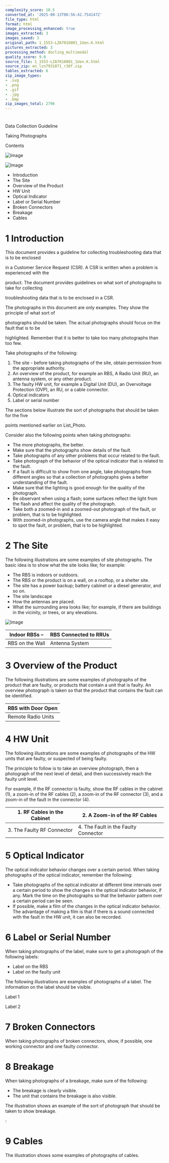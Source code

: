 ```yaml
---
complexity_score: 10.5
converted_at: '2025-08-13T06:56:42.754147Z'
file_type: html
format: html
image_processing_enhanced: true
images_extracted: 3
images_saved: 3
original_path: 1_1553-LZA7016001_1Uen.K.html
pictures_extracted: 3
processing_method: docling_multimodal
quality_score: 9.0
source_file: 1_1553-LZA7016001_1Uen.K.html
source_zip: en_lzn7931071_r38f.zip
tables_extracted: 6
zip_image_types:
- .svg
- .png
- .gif
- .jpg
- .bmp
zip_images_total: 2796
---
```


# 

Data Collection Guideline

Taking Photographs

Contents

![Image](../images/1_1553-LZA7016001_1Uen.K/additional_3_CP.png)

![Image](../images/1_1553-LZA7016001_1Uen.K/additional_3_CP.png)

- Introduction
- The Site
- Overview of the Product
- HW Unit
- Optical Indicator
- Label or Serial Number
- Broken Connectors
- Breakage
- Cables

# 1 Introduction

This document provides a guideline for collecting troubleshooting data that is to be enclosed

in a Customer Service Request (CSR). A CSR is written when a problem is experienced with the

product. The document provides guidelines on what sort of photographs to take for collecting

troubleshooting data that is to be enclosed in a CSR.

The photographs in this document are only examples. They show the principle of what sort of

photographs should be taken. The actual photographs should focus on the fault that is to be

highlighted. Remember that it is better to take too many photographs than too few.

Take photographs of the following:

1. The site - before taking photographs of the site, obtain permission from the appropriate authority.
2. An overview of the product, for example an RBS, A Radio Unit (RU), an antenna system, or any other product.
3. The faulty HW unit, for example a Digital Unit (DU), an Overvoltage Protection (OVP), an RU, or a cable connector.
4. Optical indicators
5. Label or serial number

The sections below illustrate the sort of photographs that should be taken for the five

points mentioned earlier on List\_Photo.

Consider also the following points when taking photographs:

- The more photographs, the better.
- Make sure that the photographs show details of the fault.
- Take photographs of any other problems that occur related to the fault.
- Take photograph of the behavior of the optical indicator that is related to the fault.
- If a fault is difficult to show from one angle, take photographs from different angles so that a collection of photographs gives a better understanding of the fault.
- Make sure that the lighting is good enough for the quality of the photograph.
- Be observant when using a flash; some surfaces reflect the light from the flash and affect the quality of the photograph.
- Take both a zoomed-in and a zoomed-out photograph of the fault, or problem, that is to be highlighted.
- With zoomed-in photographs, use the camera angle that makes it easy to spot the fault, or problem, that is to be highlighted.

# 2 The Site

The following illustrations are some examples of site photographs. The basic idea is to show what the site looks like; for example:

- The RBS is indoors or outdoors.
- The RBS or the product is on a wall, on a rooftop, or a shelter site.
- The site has a power backup; battery cabinet or a diesel generator, and so on.
- The site landscape
- How the antennas are placed.
- What the surrounding area looks like; for example, if there are buildings in the vicinity, or trees, or any elevations.

![Image](../images/1_1553-LZA7016001_1Uen.K/additional_3_CP.png)

| Indoor RBSs        –   | RBS Connected to RRUs   |
|------------------------|-------------------------|
| RBS on the Wall        | Antenna System          |

# 3 Overview of the Product

The following illustrations are some examples of photographs of the product that are faulty, or products that contain a unit that is faulty. An overview photograph is taken so that the product that contains the fault can be identified.

| RBS with Door Open   |
|----------------------|
| Remote Radio Units   |

# 4 HW Unit

The following illustrations are some examples of photographs of the HW units that are faulty, or suspected of being faulty.

The principle to follow is to take an overview photograph, then a photograph of the next level of detail, and then successively reach the faulty unit level.

For example, if the RF connector is faulty, show the RF cables in the cabinet (1), a zoom-in of the RF cables (2), a zoom-in of the RF connector (3), and a zoom-in of the fault in the connector (4).

| 1. RF Cables in the Cabinet   | 2. A Zoom-in of the RF Cables        |
|-------------------------------|--------------------------------------|
| 3. The Faulty RF Connector    | 4. The Fault in the Faulty Connector |

# 5 Optical Indicator

The optical indicator behavior changes over a certain period. When taking photographs of the optical indicator, remember the following:

- Take photographs of the optical indicator at different time intervals over a certain period to show the changes in the optical indicator behavior, if any. Mark the time on the photographs so that the behavior pattern over a certain period can be seen.
- If possible, make a film of the changes in the optical indicator behavior. The advantage of making a film is that if there is a sound connected with the fault in the HW unit, it can also be recorded.

# 6 Label or Serial Number

When taking photographs of the label, make sure to get a photograph of the following labels:

- Label on the RBS
- Label on the faulty unit

The following illustrations are examples of photographs of a label. The information on the label should be visible.

Label 1

Label 2

# 7 Broken Connectors

When taking photographs of broken connectors, show, if possible, one working connector and one faulty connector.

# 8 Breakage

When taking photographs of a breakage, make sure of the following:

- The breakage is clearly visible.
- The unit that contains the breakage is also visible.

The illustration shows an example of the sort of photograph that should be taken to show breakage.

:

# 9 Cables

The illustration shows some examples of photographs of cables.